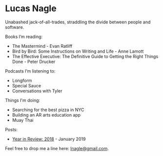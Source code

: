# Lucas Nagle

Unabashed jack-of-all-trades, straddling the divide between people and software.

Books I’m reading:
- The Mastermind - Evan Ratliff
- Bird by Bird: Some Instructions on Writing and Life - Anne Lamott
- The Effective Executive: The Definitive Guide to Getting the Right Things Done - Peter Drucker

Podcasts I’m listening to:
- Longform
- Special Sauce
- Conversations with Tyler

Things I'm doing:
- Searching for the best pizza in NYC
- Building an AR arts education app
- Muay Thai

Posts:
- [Year in Review: 2018](yearInReview2018.md) - January 2019

Feel free to drop me a line here: lnagle@gmail.com.
